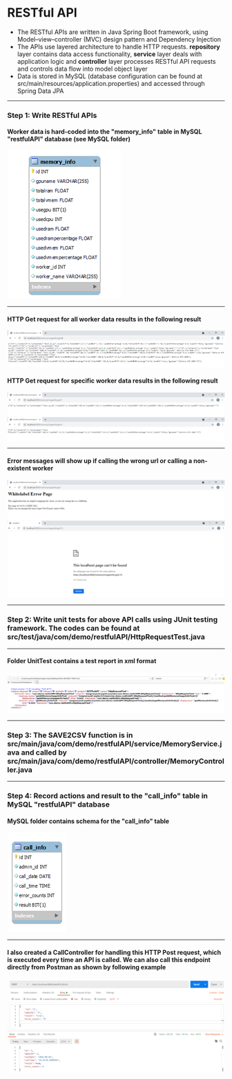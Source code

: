 # RESTful API

<ul>
<li>The RESTful APIs are written in Java Spring Boot framework, using Model–view–controller (MVC) design pattern and Dependency Injection</li>
<li>The APIs use layered architecture to handle HTTP requests. <strong>repository</strong> layer contains data access functionality, <strong>service</strong> layer deals with application logic and <strong>controller</strong> layer processes RESTful API requests and controls data flow into model object layer</li>
<li>Data is stored in MySQL (database configuration can be found at src/main/resources/application.properties) and accessed through Spring Data JPA</li>
</ul>

<hr>
<h3>Step 1: Write RESTful APIs</h3>
<h4>Worker data is hard-coded into the "memory_info" table in MySQL "restfulAPI" database (see MySQL folder)</h4>
<img src="./Images/memoryInfoSchema.png">

<hr>
<h4>HTTP Get request for all worker data results in the following result</h4>
<img src="./Images/allMemoryUsageInfo_2.png">
<h4>HTTP Get request for specific worker data results in the following result</h4>
<img src="./Images/memoryUsageInfo1.png">
<img src="./Images/memoryUsageInfo2.png">

<hr>
<h4>Error messages will show up if calling the wrong url or calling a non-existent worker</h4>
<img src="./Images/error2.png">
<img src="./Images/error1.png">

<hr>
<h3>Step 2: Write unit tests for above API calls using JUnit testing framework. The codes can be found at src/test/java/com/demo/restfulAPI/HttpRequestTest.java</h3>

<hr>
<h4>Folder UnitTest contains a test report in xml format</h4>
<img src="./Images/testReport.png">

<hr>
<h3>Step 3: The SAVE2CSV function is in src/main/java/com/demo/restfulAPI/service/MemoryService.java and called by src/main/java/com/demo/restfulAPI/controller/MemoryController.java</h3>

<hr>
<h3>Step 4: Record actions and result to the "call_info" table in MySQL "restfulAPI" database</h3>
<h4> MySQL folder contains schema for the "call_info" table</h4>
<img src="./Images/callInfoSchema.png">

<hr>
<h4>I also created a CallController for handling this HTTP Post request, which is executed every time an API is called. We can also call this endpoint directly from Postman as shown by following example</h4>
<img src="./Images/addAPICallInfo.png">
